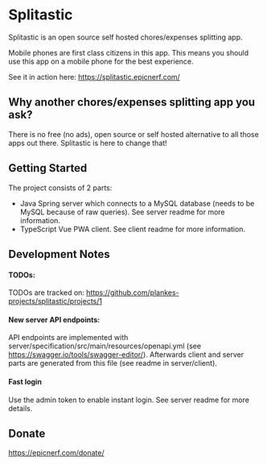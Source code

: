 # Splitastic

Splitastic is an open source self hosted chores/expenses splitting app.

Mobile phones are first class citizens in this app. This means you should use this app on a mobile phone for the best experience.

See it in action here: https://splitastic.epicnerf.com/

## Why another chores/expenses splitting app you ask?
There is no free (no ads), open source or self hosted alternative to all those apps out there.
Splitastic is here to change that!

## Getting Started
The project consists of 2 parts:
* Java Spring server which connects to a MySQL database (needs to be MySQL because of raw queries). See server readme for more information.
* TypeScript Vue PWA client. See client readme for more information.

## Development Notes
#### TODOs:
TODOs are tracked on: https://github.com/plankes-projects/splitastic/projects/1
#### New server API endpoints:
API endpoints are implemented with server/specification/src/main/resources/openapi.yml (see https://swagger.io/tools/swagger-editor/). Afterwards client and server parts are generated from this file (see readme in server/client).
#### Fast login
Use the admin token to enable instant login. See server readme for more details.

## Donate
https://epicnerf.com/donate/
